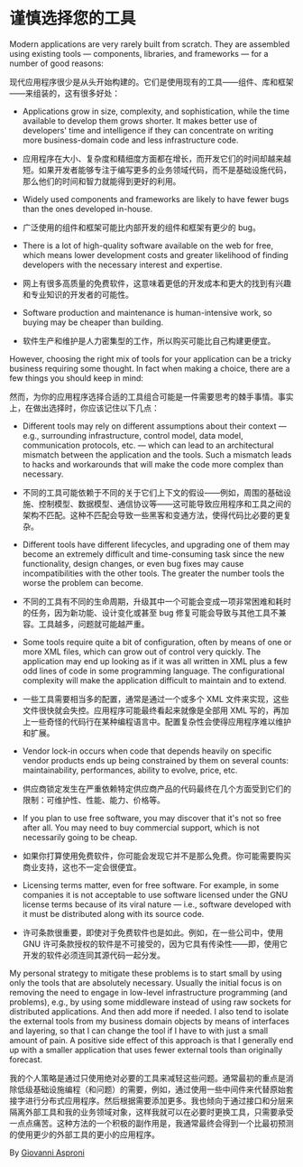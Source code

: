 # 谨慎选择您的工具

Modern applications are very rarely built from scratch. They are assembled using existing tools — components, libraries, and frameworks — for a number of good reasons:

现代应用程序很少是从头开始构建的。它们是使用现有的工具——组件、库和框架——来组装的，这有很多好处：

- Applications grow in size, complexity, and sophistication, while the time available to develop them grows shorter. It makes better use of developers' time and intelligence if they can concentrate on writing more business-domain code and less infrastructure code.

- 应用程序在大小、复杂度和精细度方面都在增长，而开发它们的时间却越来越短。如果开发者能够专注于编写更多的业务领域代码，而不是基础设施代码，那么他们的时间和智力就能得到更好的利用。

- Widely used components and frameworks are likely to have fewer bugs than the ones developed in-house.

- 广泛使用的组件和框架可能比内部开发的组件和框架有更少的 bug。

- There is a lot of high-quality software available on the web for free, which means lower development costs and greater likelihood of finding developers with the necessary interest and expertise.

- 网上有很多高质量的免费软件，这意味着更低的开发成本和更大的找到有兴趣和专业知识的开发者的可能性。

- Software production and maintenance is human-intensive work, so buying may be cheaper than building.

- 软件生产和维护是人力密集型的工作，所以购买可能比自己构建更便宜。

However, choosing the right mix of tools for your application can be a tricky business requiring some thought. In fact when making a choice, there are a few things you should keep in mind:

然而，为你的应用程序选择合适的工具组合可能是一件需要思考的棘手事情。事实上，在做出选择时，你应该记住以下几点：

- Different tools may rely on different assumptions about their context — e.g., surrounding infrastructure, control model, data model, communication protocols, etc. — which can lead to an architectural mismatch between the application and the tools. Such a mismatch leads to hacks and workarounds that will make the code more complex than necessary.

- 不同的工具可能依赖于不同的关于它们上下文的假设——例如，周围的基础设施、控制模型、数据模型、通信协议等——这可能导致应用程序和工具之间的架构不匹配。这种不匹配会导致一些黑客和变通方法，使得代码比必要的更复杂。

- Different tools have different lifecycles, and upgrading one of them may become an extremely difficult and time-consuming task since the new functionality, design changes, or even bug fixes may cause incompatibilities with the other tools. The greater the number tools the worse the problem can become.

- 不同的工具有不同的生命周期，升级其中一个可能会变成一项非常困难和耗时的任务，因为新功能、设计变化或甚至 bug 修复可能会导致与其他工具不兼容。工具越多，问题就可能越严重。

- Some tools require quite a bit of configuration, often by means of one or more XML files, which can grow out of control very quickly. The application may end up looking as if it was all written in XML plus a few odd lines of code in some programming language. The configurational complexity will make the application difficult to maintain and to extend.

- 一些工具需要相当多的配置，通常是通过一个或多个 XML 文件来实现，这些文件很快就会失控。应用程序可能最终看起来就像是全部用 XML 写的，再加上一些奇怪的代码行在某种编程语言中。配置复杂性会使得应用程序难以维护和扩展。

- Vendor lock-in occurs when code that depends heavily on specific vendor products ends up being constrained by them on several counts: maintainability, performances, ability to evolve, price, etc.

- 供应商锁定发生在严重依赖特定供应商产品的代码最终在几个方面受到它们的限制：可维护性、性能、能力、价格等。

- If you plan to use free software, you may discover that it's not so free after all. You may need to buy commercial support, which is not necessarily going to be cheap.

- 如果你打算使用免费软件，你可能会发现它并不是那么免费。你可能需要购买商业支持，这也不一定会很便宜。

- Licensing terms matter, even for free software. For example, in some companies it is not acceptable to use software licensed under the GNU license terms because of its viral nature — i.e., software developed with it must be distributed along with its source code.

- 许可条款很重要，即使对于免费软件也是如此。例如，在一些公司中，使用 GNU 许可条款授权的软件是不可接受的，因为它具有传染性——即，使用它开发的软件必须连同其源代码一起分发。

My personal strategy to mitigate these problems is to start small by using only the tools that are absolutely necessary. Usually the initial focus is on removing the need to engage in low-level infrastructure programming (and problems), e.g., by using some middleware instead of using raw sockets for distributed applications. And then add more if needed. I also tend to isolate the external tools from my business domain objects by means of interfaces and layering, so that I can change the tool if I have to with just a small amount of pain. A positive side effect of this approach is that I generally end up with a smaller application that uses fewer external tools than originally forecast.

我的个人策略是通过只使用绝对必要的工具来减轻这些问题。通常最初的重点是消除低级基础设施编程（和问题）的需要，例如，通过使用一些中间件来代替原始套接字进行分布式应用程序。然后根据需要添加更多。我也倾向于通过接口和分层来隔离外部工具和我的业务领域对象，这样我就可以在必要时更换工具，只需要承受一点点痛苦。这种方法的一个积极的副作用是，我通常最终会得到一个比最初预测的使用更少的外部工具的更小的应用程序。

By [Giovanni Asproni](http://programmer.97things.oreilly.com/wiki/index.php/Giovanni_Asproni)
